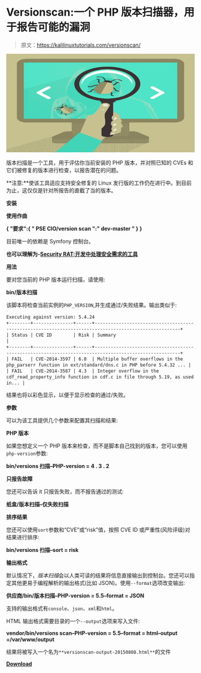 # Versionscan:一个 PHP 版本扫描器，用于报告可能的漏洞

> 原文：<https://kalilinuxtutorials.com/versionscan/>

[![Versionscan : A PHP Version Scanner For Reporting Possible Vulnerabilities](img/b0919a289cf365ffdd99e32cbe5731b9.png "Versionscan : A PHP Version Scanner For Reporting Possible Vulnerabilities")](https://1.bp.blogspot.com/-KLcA-sdlTxI/XOXEl5-2T8I/AAAAAAAAAbo/nImuzY4iGrov6fMSDC3mNDOrRbnfzKVVACLcBGAs/s1600/Versionscan.png)

版本扫描是一个工具，用于评估你当前安装的 PHP 版本，并对照已知的 CVEs 和它们被修复的版本进行检查，以报告潜在的问题。

**注意:**使该工具适应支持安全修复的 Linux 发行版的工作仍在进行中。到目前为止，这仅仅是针对所报告的直截了当的版本。

**安装**

**使用作曲**

**{
"要求":{
" PSE CIO/version scan ":" dev-master "
}
}**

目前唯一的依赖是 Symfony 控制台。

**也可以理解为-[Security RAT:开发中处理安全需求的工具](https://kalilinuxtutorials.com/security-rat/)**

**用法**

要对您当前的 PHP 版本运行扫描，请使用:

**bin/版本扫描**

该脚本将检查当前实例的`PHP_VERSION`,并生成通过/失败结果。输出类似于:

```
Executing against version: 5.4.24
+--------+---------------+------+------------------------------------------------------------------------------------------------------+
| Status | CVE ID        | Risk | Summary                                                                                              |
+--------+---------------+------+------------------------------------------------------------------------------------------------------+
| FAIL   | CVE-2014-3597 | 6.8  | Multiple buffer overflows in the php_parserr function in ext/standard/dns.c in PHP before 5.4.32 ... |
| FAIL   | CVE-2014-3587 | 4.3  | Integer overflow in the cdf_read_property_info function in cdf.c in file through 5.19, as used in... |
```

结果也将以彩色显示，以便于显示检查的通过/失败。

**参数**

可以为该工具提供几个参数来配置其扫描和结果:

**PHP 版本**

如果您想定义一个 PHP 版本来检查，而不是脚本自己找到的版本，您可以使用`php-version`参数:

**bin/versions 扫描–PHP-version = 4 . 3 . 2**

**只报告故障**

您还可以告诉 it 只报告失败，而不报告通过的测试:

**纸盒/版本扫描–仅失败扫描**

**排序结果**

您还可以使用`sort`参数和“CVE”或“risk”值，按照 CVE ID 或严重性(风险评级)对结果进行排序:

**bin/versions 扫描–sort = risk**

**输出格式**

默认情况下，*版本扫描*会以人类可读的结果将信息直接输出到控制台。您还可以指定其他更易于编程解析的输出格式(比如 JSON)。使用`--format`选项改变输出:

**供应商/bin/版本扫描–PHP-version = 5.5–format = JSON**

支持的输出格式有`console`、`json`、`xml`和`html`。

HTML 输出格式需要目录的一个`--output`选项来写入文件:

**vendor/bin/versions scan–PHP-version = 5.5–format = html–output =/var/www/output**

结果将被写入一个名为`**versionscan-output-20150808.html**`的文件

[**Download**](https://github.com/psecio/versionscan)
